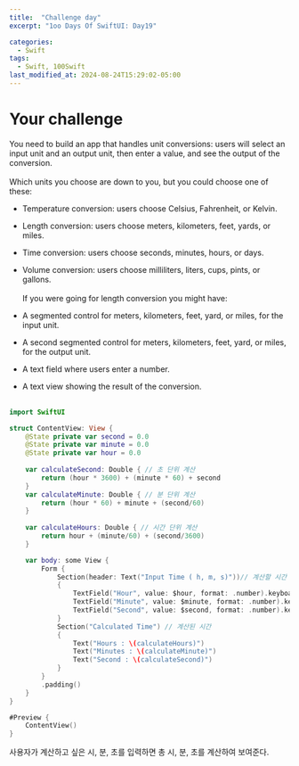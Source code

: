 ```yaml
---
title:  "Challenge day"
excerpt: "1oo Days Of SwiftUI: Day19"

categories:
  - Swift
tags:
  - Swift, 100Swift
last_modified_at: 2024-08-24T15:29:02-05:00
---
```


# Your challenge
You need to build an app that handles unit conversions: users will select an input unit and an output unit, then enter a value, and see the output of the conversion.
<br><br>
Which units you choose are down to you, but you could choose one of these:<br>

- Temperature conversion: users choose Celsius, Fahrenheit, or Kelvin.
- Length conversion: users choose meters, kilometers, feet, yards, or miles.
- Time conversion: users choose seconds, minutes, hours, or days.
- Volume conversion: users choose milliliters, liters, cups, pints, or gallons.<br><br>
If you were going for length conversion you might have:<br>

- A segmented control for meters, kilometers, feet, yard, or miles, for the input unit.
- A second segmented control for meters, kilometers, feet, yard, or miles, for the output unit.
- A text field where users enter a number.
- A text view showing the result of the conversion.
<br><br>

```swift
import SwiftUI

struct ContentView: View {
    @State private var second = 0.0
    @State private var minute = 0.0
    @State private var hour = 0.0
    
    var calculateSecond: Double { // 초 단위 계산
        return (hour * 3600) + (minute * 60) + second
    }
    var calculateMinute: Double { // 분 단위 계산
        return (hour * 60) + minute + (second/60)
    }
    
    var calculateHours: Double { // 시간 단위 계산
        return hour + (minute/60) + (second/3600)
    }

    var body: some View {
        Form {
            Section(header: Text("Input Time ( h, m, s)"))// 계산할 시간 입력
            {
                TextField("Hour", value: $hour, format: .number).keyboardType(.decimalPad)
                TextField("Minute", value: $minute, format: .number).keyboardType(.decimalPad)
                TextField("Second", value: $second, format: .number).keyboardType(.decimalPad)
            }
            Section("Calculated Time") // 계산된 시간
            {
                Text("Hours : \(calculateHours)")
                Text("Minutes : \(calculateMinute)")
                Text("Second : \(calculateSecond)")
            }
        }
        .padding()
    }
}

#Preview {
    ContentView()
}
```

사용자가 계산하고 싶은 시, 분, 초를 입력하면 총 시, 분, 초를 계산하여 보여준다.
